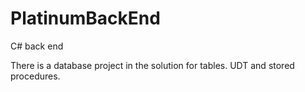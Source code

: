 # PlatinumBackEnd

C# back end

 There is a database project in the solution for tables. UDT and stored procedures.
